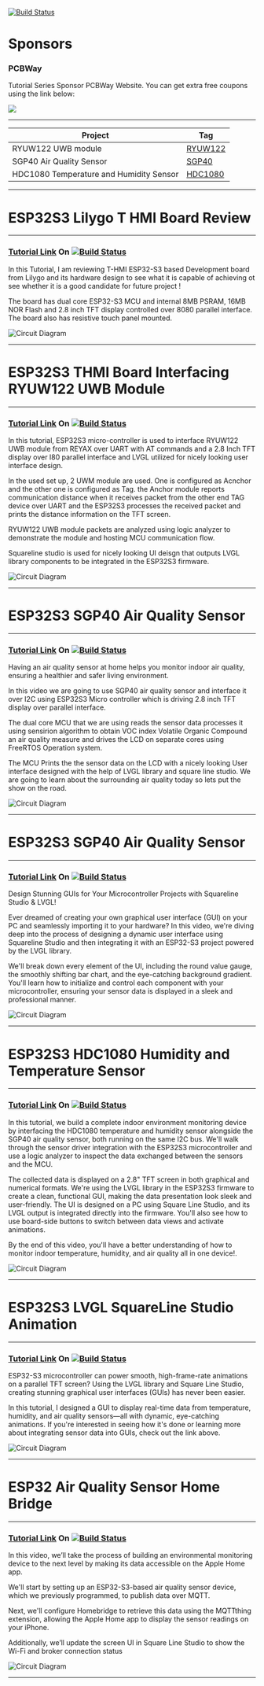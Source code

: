 [![Build Status](https://img.shields.io/badge/USEFUL%20ELECTRONICS-YOUTUBE-red)](https://www.youtube.com/user/wardzx1)

# Sponsors

### PCBWay
Tutorial Series Sponsor PCBWay Website. You can get extra free coupons using the link below:

[<img src="https://github.com/UsefulElectronics/esp32s3-lilygo-thmi-ryuw122/blob/main/pictures/pcbwaybanner.gif">](https://www.pcbway.com/setinvite.aspx?inviteid=582640)

***
| Project | Tag |
| ------ | ------ |
| RYUW122 UWB module  | [RYUW122](https://github.com/UsefulElectronics/esp32s3-lilygo-thmi-st7789/tree/RYUW122)|
| SGP40 Air Quality Sensor | [SGP40](https://github.com/UsefulElectronics/esp32s3-lilygo-thmi-st7789/tree/SGP40) |
| HDC1080 Temperature and Humidity Sensor | [HDC1080](https://github.com/UsefulElectronics/esp32s3-lilygo-thmi-st7789/tree/HDC1080) |

***
# ESP32S3 Lilygo T HMI Board Review
***
### [Tutorial Link](https://youtu.be/12MyKaSyPj4) On [![Build Status](https://img.shields.io/badge/YouTube-FF0000?style=for-the-badge&logo=youtube&logoColor=white)](https://www.youtube.com/wardzx1) 

In this Tutorial, I am reviewing T-HMI ESP32-S3 based Development board from Lilygo and its hardware design to see what it is capable of achieving ot see whether it is a good candidate for future project !

The board has dual core ESP32-S3 MCU and internal 8MB PSRAM, 16MB  NOR Flash and 2.8 inch TFT display controlled over 8080 parallel interface. The board also has resistive touch panel mounted.

![Circuit Diagram](https://github.com/UsefulElectronics/esp32s3-lilygo-thmi-ryuw122/blob/main/pictures/THMI.png)
***

# ESP32S3 THMI Board Interfacing RYUW122 UWB Module
***
### [Tutorial Link](https://youtu.be/anwFOHaNnUQ) On [![Build Status](https://img.shields.io/badge/YouTube-FF0000?style=for-the-badge&logo=youtube&logoColor=white)](https://www.youtube.com/wardzx1) 

In this tutorial, ESP32S3 micro-controller is used to interface RYUW122 UWB module from REYAX over UART with AT commands and a 2.8 Inch TFT display over I80 parallel interface and LVGL utilized for nicely looking user interface design.

In the used set up, 2 UWM module are used. One is configured as Acnchor and the other one is configured as Tag. the Anchor module reports communication distance when it receives packet from the other end TAG device over UART and the ESP32S3 processes the received packet and prints the distance information on the TFT screen. 

RYUW122 UWB module packets are analyzed using logic analyzer to demonstrate the module and hosting MCU communication flow.

Squareline studio is used for nicely looking UI deisgn that outputs LVGL library components to be integrated in the ESP32S3 firmware.

![Circuit Diagram](https://github.com/UsefulElectronics/esp32s3-lilygo-thmi-ryuw122/blob/main/pictures/uwb%20cover.png)

***
# ESP32S3 SGP40 Air Quality Sensor
***
### [Tutorial Link](https://youtu.be/_cIWVNCPDKA) On [![Build Status](https://img.shields.io/badge/YouTube-FF0000?style=for-the-badge&logo=youtube&logoColor=white)](https://www.youtube.com/wardzx1) 

Having an air quality sensor at home helps you monitor indoor air quality, ensuring a healthier and safer living environment.

In this video we are going to use SGP40 air quality sensor and interface it over I2C using ESP32S3 Micro controller which is driving 2.8 inch TFT display over parallel interface.

The dual core MCU that we are using reads the sensor data processes it using sensirion algorithm to obtain VOC index Volatile Organic Compound an air quality measure and drives the LCD on separate cores using FreeRTOS Operation system.

The MCU Prints the the sensor data on the LCD with a nicely looking User interface designed with the help of LVGL library and square line studio. We are going to learn about the surrounding air quality today so lets put the show on the road.

![Circuit Diagram](https://github.com/UsefulElectronics/esp32s3-lilygo-thmi-ryuw122/blob/main/pictures/spg40%20thumnail.png)
***

# ESP32S3 SGP40 Air Quality Sensor
***
### [Tutorial Link](https://youtu.be/A8EMmGQPYvc) On [![Build Status](https://img.shields.io/badge/YouTube-FF0000?style=for-the-badge&logo=youtube&logoColor=white)](https://www.youtube.com/wardzx1) 

Design Stunning GUIs for Your Microcontroller Projects with Squareline Studio & LVGL!

Ever dreamed of creating your own graphical user interface (GUI) on your PC and seamlessly importing it to your hardware? In this video, we're diving deep into the process of designing a dynamic user interface using Squareline Studio and then integrating it with an ESP32-S3 project powered by the LVGL library.

We'll break down every element of the UI, including the round value gauge, the smoothly shifting bar chart, and the eye-catching background gradient. You'll learn how to initialize and control each component with your microcontroller, ensuring your sensor data is displayed in a sleek and professional manner.

![Circuit Diagram](https://github.com/UsefulElectronics/esp32s3-lilygo-thmi-ryuw122/blob/main/pictures/AIR%20QUALITY%20SENSOR%20GUI.png)
***

# ESP32S3 HDC1080 Humidity and Temperature Sensor
***
### [Tutorial Link](https://youtu.be/_COrWrPWUgU) On [![Build Status](https://img.shields.io/badge/YouTube-FF0000?style=for-the-badge&logo=youtube&logoColor=white)](https://www.youtube.com/wardzx1) 

In this tutorial, we build a complete indoor environment monitoring device by interfacing the HDC1080 temperature and humidity sensor alongside the SGP40 air quality sensor, both running on the same I2C bus. We'll walk through the sensor driver integration with the ESP32S3 microcontroller and use a logic analyzer to inspect the data exchanged between the sensors and the MCU.

The collected data is displayed on a 2.8" TFT screen in both graphical and numerical formats. We're using the LVGL library in the ESP32S3 firmware to create a clean, functional GUI, making the data presentation look sleek and user-friendly. The UI is designed on a PC using Square Line Studio, and its LVGL output is integrated directly into the firmware. You'll also see how to use board-side buttons to switch between data views and activate animations.

By the end of this video, you'll have a better understanding of how to monitor indoor temperature, humidity, and air quality all in one device!.

![Circuit Diagram](https://github.com/UsefulElectronics/esp32s3-lilygo-thmi-ryuw122/blob/main/pictures/HDC1080.png)
***

# ESP32S3 LVGL SquareLine Studio Animation
***
### [Tutorial Link](https://youtu.be/f-f3m9twZU8) On [![Build Status](https://img.shields.io/badge/YouTube-FF0000?style=for-the-badge&logo=youtube&logoColor=white)](https://www.youtube.com/wardzx1) 


ESP32-S3 microcontroller can power smooth, high-frame-rate animations on a parallel TFT screen? Using the LVGL library and Square Line Studio, creating stunning graphical user interfaces (GUIs) has never been easier.

In this tutorial, I designed a GUI to display real-time data from temperature, humidity, and air quality sensors—all with dynamic, eye-catching animations. If you're interested in seeing how it's done or learning more about integrating sensor data into GUIs, check out the link above.

![Circuit Diagram](https://github.com/UsefulElectronics/esp32s3-lilygo-thmi-ryuw122/blob/main/pictures/ESP32S3%20GUI%20ANIMATION%20DESIGN.png)
***

# ESP32 Air Quality Sensor Home Bridge
***
### [Tutorial Link](https://youtu.be/J5-5pCDtE0o) On [![Build Status](https://img.shields.io/badge/YouTube-FF0000?style=for-the-badge&logo=youtube&logoColor=white)](https://www.youtube.com/wardzx1) 


In this video, we’ll take the process of building an environmental monitoring device to the next level by making its data accessible on the Apple Home app.

We'll start by setting up an ESP32-S3-based air quality sensor device, which we previously programmed, to publish data over MQTT.

Next, we'll configure Homebridge to retrieve this data using the MQTTthing extension, allowing the Apple Home app to display the sensor readings on your iPhone.

Additionally, we’ll update the screen UI in Square Line Studio to show the Wi-Fi and broker connection status 

![Circuit Diagram](https://github.com/UsefulElectronics/esp32s3-lilygo-thmi-st7789/blob/main/pictures/AIR%20QUALITY%20SENSOR%20GUI%20MQTT.png)
***